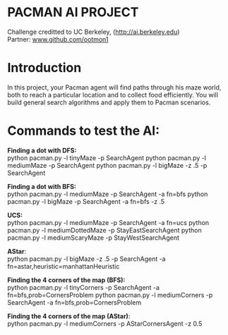 # PACMAN AI PROJECT

Challenge creditted to UC Berkeley, (http://ai.berkeley.edu) <br/>
Partner: www.github.com/ootmon1

# Introduction

In this project, your Pacman agent will find paths through his maze world, both to reach a
particular location and to collect food efficiently. You will build general search algorithms and
apply them to Pacman scenarios.

# Commands to test the AI:

**Finding a dot with DFS:** <br/>
  python pacman.py -l tinyMaze -p SearchAgent
  python pacman.py -l mediumMaze -p SearchAgent
  python pacman.py -l bigMaze -z .5 -p SearchAgent
  
**Finding a dot with BFS:**<br/>
  python pacman.py -l mediumMaze -p SearchAgent -a fn=bfs
  python pacman.py -l bigMaze -p SearchAgent -a fn=bfs -z .5

**UCS:**<br/>
  python pacman.py -l mediumMaze -p SearchAgent -a fn=ucs
  python pacman.py -l mediumDottedMaze -p StayEastSearchAgent
  python pacman.py -l mediumScaryMaze -p StayWestSearchAgent
  
**AStar**:<br/>
  python pacman.py -l bigMaze -z .5 -p SearchAgent -a fn=astar,heuristic=manhattanHeuristic
  
**Finding the 4 corners of the map (BFS):**<br/>
  python pacman.py -l tinyCorners -p SearchAgent -a fn=bfs,prob=CornersProblem
  python pacman.py -l mediumCorners -p SearchAgent -a fn=bfs,prob=CornersProblem
 
**Finding the 4 corners of the map (AStar)**:<br/>
  python pacman.py -l mediumCorners -p AStarCornersAgent -z 0.5
